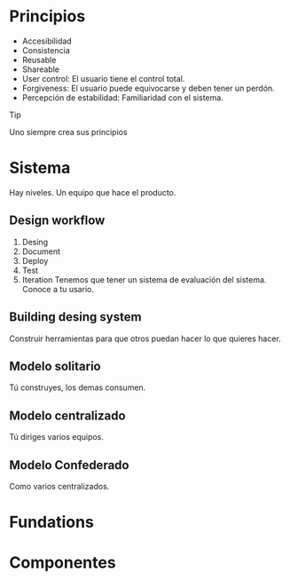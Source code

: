 # Principios
- Accesibilidad
- Consistencia
- Reusable
- Shareable
- User control: El usuario tiene el control total.
- Forgiveness: El usuario puede equivocarse y deben tener un perdón.
- Percepción de estabilidad: Familiaridad con el sistema.

> [!tip]
> Uno siempre crea sus principios

# Sistema
Hay niveles.
Un equipo que hace el producto.
## Design workflow
1. Desing
2. Document
3. Deploy
4. Test
5. Iteration
Tenemos que tener un sistema de evaluación del sistema.
Conoce a tu usario.
## Building desing system
Construir herramientas para que otros puedan hacer lo que quieres hacer.
## Modelo solitario
Tú construyes, los demas consumen.
## Modelo centralizado
Tú diriges varios equipos.
## Modelo Confederado
Como varios centralizados.
# Fundations
# Componentes
